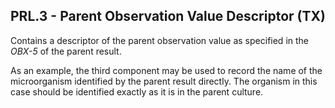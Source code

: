 ## PRL.3 - Parent Observation Value Descriptor (TX)

Contains a descriptor of the parent observation value as specified in the _OBX-5_ of the parent result.

As an example, the third component may be used to record the name of the microorganism identified by the parent result directly. The organism in this case should be identified exactly as it is in the parent culture.
